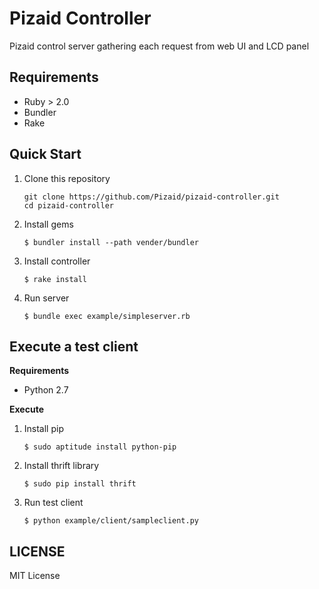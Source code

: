 Pizaid Controller
====

Pizaid control server gathering each request from web UI and LCD panel

Requirements
----
* Ruby > 2.0
* Bundler
* Rake

Quick Start
----
1. Clone this repository
   ```
   git clone https://github.com/Pizaid/pizaid-controller.git
   cd pizaid-controller
   ```   
2. Install gems
   ```
   $ bundler install --path vender/bundler
   ```
3. Install controller
   ```
   $ rake install
   ```
4. Run server
   ```
   $ bundle exec example/simpleserver.rb
   ```

Execute a test client
----

__Requirements__
* Python 2.7

__Execute__
1. Install pip
   ```
   $ sudo aptitude install python-pip
   ```
2. Install thrift library
   ```
   $ sudo pip install thrift
   ```
3. Run test client
   ```
   $ python example/client/sampleclient.py
   ```


LICENSE
---
MIT License
